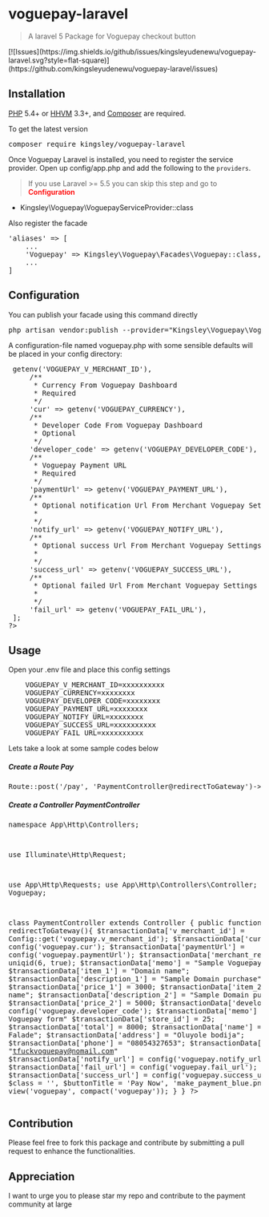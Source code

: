 # voguepay-laravel
<blockquote>
<p> A laravel 5 Package for Voguepay checkout button </p>
</blockquote>
<p>
[![Issues](https://img.shields.io/github/issues/kingsleyudenewu/voguepay-laravel.svg?style=flat-square)](https://github.com/kingsleyudenewu/voguepay-laravel/issues)
</p>
<h2>Installation</h2>

<p><a href="https://php.net" rel="nofollow">PHP</a> 5.4+ or <a href="http://hhvm.com" rel="nofollow">HHVM</a> 3.3+, and <a href="https://getcomposer.org" rel="nofollow">Composer</a> are required.</p>

<p>To get the latest version</p>
<div class="highlight highlight-source-shell">
<pre>composer require kingsley/voguepay-laravel</pre>
</div>

Once Voguepay Laravel is installed, you need to register the service provider. Open up config/app.php and add the following to the <code>providers</code>.

<p>
  <blockquote>
    If you use Laravel >= 5.5 you can skip this step and go to <span style="
    font-weight: 600;
    color: red;
">Configuration</span>
  </blockquote>  
</p>

<ul>
    <li>Kingsley\Voguepay\VoguepayServiceProvider::class</li>
</ul>

<p>Also register the facade</p>
<div class="highlight highlight-source-shell">
<pre>
'aliases' => [
    ...
    'Voguepay' => Kingsley\Voguepay\Facades\Voguepay::class,
    ...
]
</pre>
</div>

<h2>Configuration</h2>
<p>You can publish your facade using this command directly</p>
<pre>
php artisan vendor:publish --provider="Kingsley\Voguepay\VoguepayServiceProvider"
</pre>
<p>A configuration-file named voguepay.php with some sensible defaults will be placed in your config directory:</p>
<div class="highlight highlight-source-shell">
<pre>
<?php 
 return [
     /**
      * MERCHANT ID From Voguepay Dashboard
      * Required
      */
     'v_merchant_id' => getenv('VOGUEPAY_V_MERCHANT_ID'),
     /**
      * Currency From Voguepay Dashboard
      * Required
      */
     'cur' => getenv('VOGUEPAY_CURRENCY'),
     /**
      * Developer Code From Voguepay Dashboard
      * Optional
      */
     'developer_code' => getenv('VOGUEPAY_DEVELOPER_CODE'),
     /**
      * Voguepay Payment URL
      * Required
      */
     'paymentUrl' => getenv('VOGUEPAY_PAYMENT_URL'),
     /**
      * Optional notification Url From Merchant Voguepay Settings
      *
      */
     'notify_url' => getenv('VOGUEPAY_NOTIFY_URL'),
     /**
      * Optional success Url From Merchant Voguepay Settings
      *
      */
     'success_url' => getenv('VOGUEPAY_SUCCESS_URL'),
     /**
      * Optional failed Url From Merchant Voguepay Settings
      *
      */
     'fail_url' => getenv('VOGUEPAY_FAIL_URL'),
 ];
?>
</pre>
</div>

<h2>Usage</h2>
<p>Open your .env file and place this config settings</p>
<pre>
    VOGUEPAY_V_MERCHANT_ID=xxxxxxxxxx
    VOGUEPAY_CURRENCY=xxxxxxxx
    VOGUEPAY_DEVELOPER_CODE=xxxxxxxx
    VOGUEPAY_PAYMENT_URL=xxxxxxxx
    VOGUEPAY_NOTIFY_URL=xxxxxxxx
    VOGUEPAY_SUCCESS_URL=xxxxxxxxxx
    VOGUEPAY_FAIL_URL=xxxxxxxxxx
</pre>

<p>Lets take a look at some sample codes below</p>
<h5>Create a Route Pay</h5>
<div class="highlight highlight-text-html-php">
<pre>
Route::post('/pay', 'PaymentController@redirectToGateway')->name('pay'); 
</pre>
</div>


<h5>Create a Controller PaymentController</h5>
<div class="highlight highlight-text-html-php">
<pre>
<?php 
  <?php
  
  namespace App\Http\Controllers;
  
  use Illuminate\Http\Request;
  
  use App\Http\Requests;
  use App\Http\Controllers\Controller;
  use Voguepay;
  
  class PaymentController extends Controller
  {
        public function redirectToGateway(){
            $transactionData['v_merchant_id'] = Config::get('voguepay.v_merchant_id');
            $transactionData['cur'] = config('voguepay.cur');
            $transactionData['paymentUrl'] = config('voguepay.paymentUrl');
            $transactionData['merchant_ref'] = uniqid(6, true);
            $transactionData['memo'] = "Sample Voguepay form";
            $transactionData['item_1'] = "Domain name";
            $transactionData['description_1'] = "Sample Domain purchase";
            $transactionData['price_1'] = 3000;
            $transactionData['item_2'] = "Domain name";
            $transactionData['description_2'] = "Sample Domain purchase";
            $transactionData['price_2'] = 5000;
            $transactionData['developer_code'] = config('voguepay.developer_code');
            $transactionData['memo'] = "Sample Voguepay form"
            $transactionData['store_id'] = 25;
            $transactionData['total'] = 8000;
            $transactionData['name'] = "Tofunmi Falade";
            $transactionData['address'] = "Oluyole bodija";
            $transactionData['phone'] = "08054327653";
            $transactionData['email'] = "tfuckvoguepay@nomail.com"
            $transactionData['notify_url'] = config('voguepay.notify_url');
            $transactionData['fail_url'] = config('voguepay.fail_url');
            $transactionData['success_url'] = config('voguepay.success_url');
            $voguepay = Voguepay::payButton($transactionData, $class = '', $buttonTitle = 'Pay Now', 'make_payment_blue.png');
            return view('voguepay', compact('voguepay')); 
        }
  }
?>
</pre>
</div>

<h2>Contribution</h2>
<p>Please feel free to fork this package and contribute by submitting a pull request to enhance the functionalities.</p>

<h2>Appreciation</h2>
<p>I want to urge you to please star my repo and contribute to the payment community at large</p>
